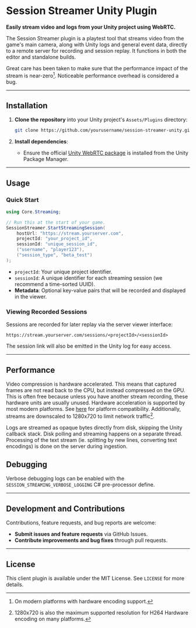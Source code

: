 # Session Streamer Unity Plugin

**Easily stream video and logs from your Unity project using WebRTC.**

The Session Streamer plugin is a playtest tool that streams video from the game's main camera, along with Unity logs and general event data, directly to a remote server for recording and session replay. It functions in both the editor and standalone builds.

Great care has been taken to make sure that the performance impact of the stream is near-zero[^2]. Noticeable performance overhead is considered a bug.

---

## Installation

1. **Clone the repository** into your Unity project's `Assets/Plugins` directory:

   ```bash
   git clone https://github.com/yourusername/session-streamer-unity.git Assets/Plugins/SessionStreamer
   ```

2. **Install dependencies**:

   * Ensure the official [Unity WebRTC package](https://docs.unity3d.com/Packages/com.unity.webrtc@2.4/manual/index.html) is installed from the Unity Package Manager.

---

## Usage

### Quick Start

```csharp
using Core.Streaming;

// Run this at the start of your game.
SessionStreamer.StartStreamingSession(
    hostUrl: "https://stream.yourserver.com",
    projectId: "your_project_id",
    sessionId: "unique_session_id",
    ("username", "player123"),
    ("session_type", "beta_test")
);
```

* `projectId`: Your unique project identifier. 
* `sessionId`: A unique identifier for each streaming session (we recommend a time-sorted UUID).
* **Metadata**: Optional key-value pairs that will be recorded and displayed in the viewer.

### Viewing Recorded Sessions

Sessions are recorded for later replay via the server viewer interface:

```
https://stream.yourserver.com/sessions/<projectId>/<sessionId>
```

The session link will also be emitted in the Unity log for easy access.

---

## Performance
Video compression is hardware accelerated. This means that captured frames are not read back to the CPU, but instead compressed on the GPU. This is often free because unless you have another stream recording, these hardware units are usually unused. Hardware acceleration is supported by most modern platforms. See [here](https://docs.unity3d.com/Packages/com.unity.webrtc@2.4/manual/videostreaming.html#hardware-acceleration-codecs) for platform compatibility. Additionally, streams are downscaled to 1280x720 to limit network traffic[^1].

Logs are streamed as opaque bytes directly from disk, skipping the Unity callback stack. Disk polling and streaming happens on a separate thread. Processing of the text stream (ie. splitting by new lines, converting text encodings) is done on the server during ingestion.

## Debugging
Verbose debugging logs can be enabled with the `SESSION_STREAMING_VERBOSE_LOGGING` C# pre-processor define.

---

## Development and Contributions

Contributions, feature requests, and bug reports are welcome:

* **Submit issues and feature requests** via GitHub Issues.
* **Contribute improvements and bug fixes** through pull requests.

---

## License

This client plugin is available under the MIT License. See `LICENSE` for more details.

[^1]: 1280x720 is also the maximum supported resolution for H264 Hardware encoding on many platforms. 
[^2]: On modern platforms with hardware encoding support.
